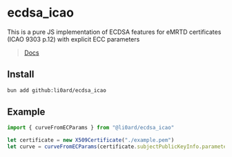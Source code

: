 # ecdsa_icao

This is a pure JS implementation of ECDSA features for eMRTD certificates (ICAO 9303 p.12) with explicit ECC parameters 

> [Docs](https://li0ard.github.io/ecdsa_icao)

## Install

```bash
bun add github:li0ard/ecdsa_icao
```

## Example

```ts
import { curveFromECParams } from "@li0ard/ecdsa_icao"

let certificate = new X509Certificate("./example.pem")
let curve = curveFromECParams(certificate.subjectPublicKeyInfo.parameters)
```